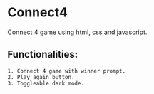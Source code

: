 # Connect4
Connect 4 game using html, css and javascript.

## Functionalities: 
    1. Connect 4 game with winner prompt.
    2. Play again button.
    3. Toggleable dark mode.

